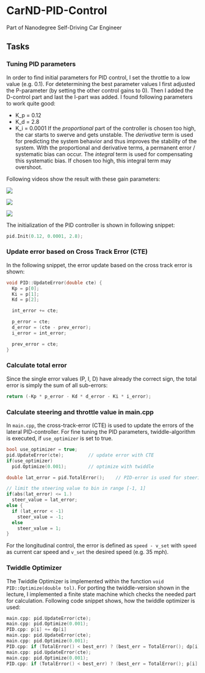 # CarND-PID-Control
Part of Nanodegree Self-Driving Car Engineer

## Tasks
### Tuning PID parameters
In order to find initial parameters for PID control, I set the throttle to a low value (e.g. 0.1). For detetermining the best parameter values I first adjusted the P-parameter (by setting the other control gains to 0). Then I added the D-control part and last the I-part was added. 
I found following parameters to work quite good: 
* K_p = 0.12
* K_d = 2.8
* K_i = 0.0001
If the *proportional* part of the controller is chosen too high, the car starts to swerve and gets unstable. 
The *derivative* term is used for predicting the system behavior and thus improves the stability of the system. 
With the proportional and derivative terms, a permanent error / systematic bias can occur.
The *integral* term is used for compensating this systematic bias. If chosen too high, this integral term may overshoot.

Following videos show the result with these gain parameters: 

![](/PID_01.gif)

![](/PID_02.gif)

![](/PID_03.gif)

The initialization of the PID controller is shown in following snippet: 
```c++
pid.Init(0.12, 0.0001, 2.8);
```

### Update error based on Cross Track Error (CTE) 
In the following snippet, the error update based on the cross track error is shown: 
```c++
void PID::UpdateError(double cte) {
  Kp = p[0];
  Ki = p[1];
  Kd = p[2];

  int_error += cte;

  p_error = cte;
  d_error = (cte - prev_error);
  i_error = int_error;

  prev_error = cte;
}
```

### Calculate total error
Since the single error values (P, I, D) have already the correct sign, the total error is simply the sum of all sub-errors:
```c++
return (-Kp * p_error - Kd * d_error - Ki * i_error);
```

### Calculate steering and throttle value in main.cpp
In `main.cpp`, the cross-track-error (CTE) is used to update the errors of the lateral PID-controller. For fine tuning the PID parameters, twiddle-algorithm is executed, if `use_optimizer` is set to true. 
```c++
bool use_optimizer = true; 
pid.UpdateError(cte);         // update error with CTE
if(use_optimizer)
  pid.Optimize(0.001);        // optimize with twiddle

double lat_error = pid.TotalError();    // PID-error is used for steering

// limit the steering value to bin in range [-1, 1]
if(abs(lat_error) <= 1.)
  steer_value = lat_error;
else {
  if (lat_error < -1)
    steer_value = -1;
  else
    steer_value = 1;
}
```
For the longitudinal control, the error is defined as `speed - v_set` with `speed` as current car speed and `v_set` the desired speed (e.g. 35 mph). 

### Twiddle Optimizer
The Twiddle Optimizer is implemented within the function `void PID::Optimize(double tol)`. For porting the twiddle-version shown in the lecture, I implemented a finite state machine which checks the needed part for calculation. Following code snippet shows, how the twiddle optimizer is used:
```c++
main.cpp: pid.UpdateError(cte);
main.cpp: pid.Optimize(0.001);
PID.cpp: p[i] += dp[i]
main.cpp: pid.UpdateError(cte);
main.cpp: pid.Optimize(0.001);
PID.cpp: if (TotalError() < best_err) ? (best_err = TotalError(); dp[i] *= 1.1) : (p[i] -= dp[i]);
main.cpp: pid.UpdateError(cte);
main.cpp: pid.Optimize(0.001);
PID.cpp: if (TotalError() < best_err) ? (best_err = TotalError(); p[i] *= 1.1) : (p[i] += dp[i]; dp[i] *= 0.9);
```
